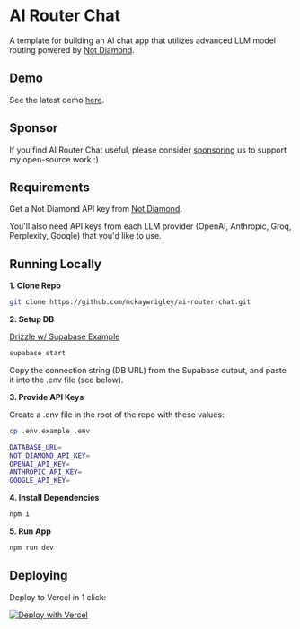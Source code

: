 # AI Router Chat

A template for building an AI chat app that utilizes advanced LLM model routing powered by [Not Diamond](https://www.notdiamond.ai/).

## Demo

See the latest demo [here]().

## Sponsor

If you find AI Router Chat useful, please consider [sponsoring](https://github.com/sponsors/mckaywrigley) us to support my open-source work :)

## Requirements

Get a Not Diamond API key from [Not Diamond](https://app.notdiamond.ai/keys).

You'll also need API keys from each LLM provider (OpenAI, Anthropic, Groq, Perplexity, Google) that you'd like to use.

## Running Locally

**1. Clone Repo**

```bash
git clone https://github.com/mckaywrigley/ai-router-chat.git
```

**2. Setup DB**

[Drizzle w/ Supabase Example](https://orm.drizzle.team/learn/tutorials/drizzle-with-supabase)

```bash
supabase start
```

Copy the connection string (DB URL) from the Supabase output, and paste it into the .env file (see below).

**3. Provide API Keys**

Create a .env file in the root of the repo with these values:

```bash
cp .env.example .env
```

```bash
DATABASE_URL=
NOT_DIAMOND_API_KEY=
OPENAI_API_KEY=
ANTHROPIC_API_KEY=
GOOGLE_API_KEY=
```

**4. Install Dependencies**

```bash
npm i
```

**5. Run App**

```bash
npm run dev
```

## Deploying

Deploy to Vercel in 1 click:

[![Deploy with Vercel](https://vercel.com/button)](https://vercel.com/new/clone?repository-url=https%3A%2F%2Fgithub.com%2Fmckaywrigley%2Fai-router-chat.git&env=DATABASE_URL,NOT_DIAMOND_API_KEY,OPENAI_API_KEY,ANTHROPIC_API_KEY,GOOGLE_GENERATIVE_AI_API_KEY,GROQ_API_KEY,PERPLEXITY_API_KEY)
